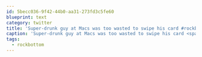 ```yaml
---
id: 5becc036-9f42-44b0-aa31-273fd3c5fe60
blueprint: text
category: twitter
title: 'Super-drunk guy at Macs was too wasted to swipe his card #rockbottom'
caption: 'Super-drunk guy at Macs was too wasted to swipe his card <span class="hashtag hashtag_local">#<a href="http://tweettemp.darylchymko.ca/?tag=rockbottom">rockbottom</a>'
tags:
  - rockbottom
---
```

